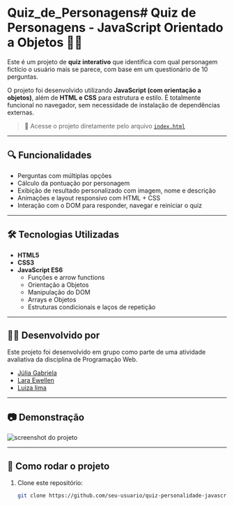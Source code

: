 # Quiz_de_Personagens# Quiz de Personagens - JavaScript Orientado a Objetos 🧠✨

Este é um projeto de **quiz interativo** que identifica com qual personagem fictício o usuário mais se parece, com base em um questionário de 10 perguntas.

O projeto foi desenvolvido utilizando **JavaScript (com orientação a objetos)**, além de **HTML e CSS** para estrutura e estilo. É totalmente funcional no navegador, sem necessidade de instalação de dependências externas.

> 🔗 Acesse o projeto diretamente pelo arquivo [`index.html`](./index.html)

---

## 🔍 Funcionalidades

- Perguntas com múltiplas opções
- Cálculo da pontuação por personagem
- Exibição de resultado personalizado com imagem, nome e descrição
- Animações e layout responsivo com HTML + CSS
- Interação com o DOM para responder, navegar e reiniciar o quiz

---

## 🛠️ Tecnologias Utilizadas

- **HTML5**
- **CSS3**
- **JavaScript ES6**
  - Funções e arrow functions
  - Orientação a Objetos
  - Manipulação do DOM
  - Arrays e Objetos
  - Estruturas condicionais e laços de repetição

---

## 👩‍💻 Desenvolvido por

Este projeto foi desenvolvido em grupo como parte de uma atividade avaliativa da disciplina de Programação Web.

- [Júlia Gabriela](https://github.com/Julia-Gabriela)
- [Lara Ewellen](https://github.com/Laraewellen)
- [Luiza lima](https://github.com/luizalima13)

---

## 📷 Demonstração

![screenshot do projeto](./imagens/Quiz_de_Personagens.gif)

---

## 🚀 Como rodar o projeto

1. Clone este repositório:
   ```bash
   git clone https://github.com/seu-usuario/quiz-personalidade-javascript.git
